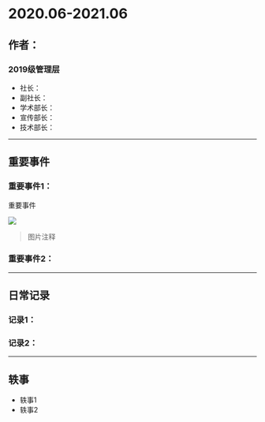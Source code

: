 # 2020.06-2021.06

## 作者：

### 2019级管理层
- 社长：
- 副社长：
- 学术部长：
- 宣传部长：
- 技术部长：


---
## 重要事件
### 重要事件1：
重要事件

![](图片路径)

> 图片注释
> 
### 重要事件2：

---
## 日常记录
### 记录1：

### 记录2：

---
## 轶事
- 轶事1
- 轶事2